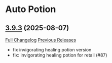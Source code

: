 # Auto Potion

## [3.9.3](https://github.com/ollidiemaus/AutoPotion/tree/3.9.3) (2025-08-07)
[Full Changelog](https://github.com/ollidiemaus/AutoPotion/compare/3.9.2...3.9.3) [Previous Releases](https://github.com/ollidiemaus/AutoPotion/releases)

- fix invigorating healing potion version  
- fix: invigorating healing potion for retail (#87)  

